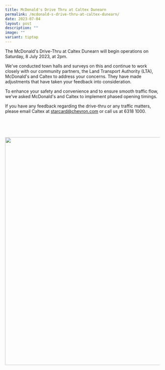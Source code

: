 ```yaml
---
title: McDonald's Drive Thru at Caltex Dunearn
permalink: /mcdonald-s-drive-thru-at-caltex-dunearn/
date: 2023-07-04
layout: post
description: ""
image: ""
variant: tiptap
---
```

<p>The McDonald's Drive-Thru at Caltex Dunearn will begin operations on Saturday,
8 July 2023, at 2pm.</p>
<p>We've conducted town halls and surveys on this and continue to work closely
with our community partners, the Land Transport Authority (LTA), McDonald's
and Caltex to address your concerns. They have made adjustments that have
taken your feedback into consideration.</p>
<p>To enhance your safety and convenience and to ensure smooth traffic flow,
we've asked McDonald's and Caltex to implement phased opening timings.</p>
<p>If you have any feedback regarding the drive-thru or any traffic matters,
please email Caltex at <a href="mailto:starcard@chevron.com" rel="noopener noreferrer nofollow" target="_blank">starcard@chevron.com</a> or call us at
6318 1000.</p>
<p>‍</p>
<p>
<br>
</p>
<div class="isomer-image-wrapper">
<img style="width: 740px; color: rgb(0, 0, 0); font-family: system-ui, -apple-system, &quot;system-ui&quot;, &quot;Segoe UI&quot;, Roboto, Oxygen, Ubuntu, Cantarell, &quot;Open Sans&quot;, &quot;Helvetica Neue&quot;, sans-serif; font-size: medium; font-style: normal; font-variant-ligatures: normal; font-variant-caps: normal; font-weight: 400; letter-spacing: normal; orphans: 2; text-align: start; text-indent: 0px; text-transform: none; widows: 2; word-spacing: 0px; -webkit-text-stroke-width: 0px; white-space: normal; text-decoration-thickness: initial; text-decoration-style: initial; text-decoration-color: initial;" height="auto" width="100%" src="https://moca.sgp1.cdn.digitaloceanspaces.com/News%20%26%20Notices/64a4eb83c1945d224f78583b_Screenshot%25202023-07-05%2520120300.webp">
</div>
<p></p>